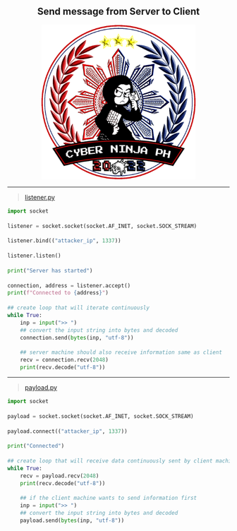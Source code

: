 <h2 align="center">Send message from Server to Client</h2>
<p align="center"><img width="350" height="350" src="./src/banner_cnph.gif"></p>

- - - - - - - - - - - - - - - - - - - - - -
> [listener.py](listener.py)
```python
import socket

listener = socket.socket(socket.AF_INET, socket.SOCK_STREAM)

listener.bind(("attacker_ip", 1337))

listener.listen()

print("Server has started")

connection, address = listener.accept()
print(f"Connected to {address}")

## create loop that will iterate continuously
while True:
	inp = input(">> ")
	## convert the input string into bytes and decoded
	connection.send(bytes(inp, "utf-8"))
	
	## server machine should also receive information same as client
	recv = connection.recv(2048)
	print(recv.decode("utf-8"))
```
---
> [payload.py](payload.py)
```python
import socket

payload = socket.socket(socket.AF_INET, socket.SOCK_STREAM)

payload.connect(("attacker_ip", 1337))

print("Connected")

## create loop that will receive data continuously sent by client machine
while True:
	recv = payload.recv(2048)
	print(recv.decode("utf-8"))

	## if the client machine wants to send information first
	inp = input(">> ")
	## convert the input string into bytes and decoded
	payload.send(bytes(inp, "utf-8"))
```